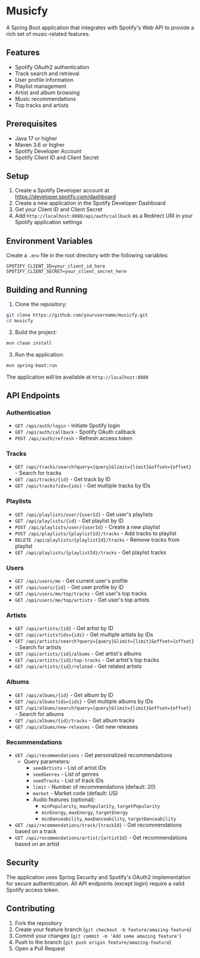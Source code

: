 # Musicfy

A Spring Boot application that integrates with Spotify's Web API to provide a rich set of music-related features.

## Features

- Spotify OAuth2 authentication
- Track search and retrieval
- User profile information
- Playlist management
- Artist and album browsing
- Music recommendations
- Top tracks and artists

## Prerequisites

- Java 17 or higher
- Maven 3.6 or higher
- Spotify Developer Account
- Spotify Client ID and Client Secret

## Setup

1. Create a Spotify Developer account at https://developer.spotify.com/dashboard
2. Create a new application in the Spotify Developer Dashboard
3. Get your Client ID and Client Secret
4. Add `http://localhost:8080/api/auth/callback` as a Redirect URI in your Spotify application settings

## Environment Variables

Create a `.env` file in the root directory with the following variables:

```env
SPOTIFY_CLIENT_ID=your_client_id_here
SPOTIFY_CLIENT_SECRET=your_client_secret_here
```

## Building and Running

1. Clone the repository:
```bash
git clone https://github.com/yourusername/musicfy.git
cd musicfy
```

2. Build the project:
```bash
mvn clean install
```

3. Run the application:
```bash
mvn spring-boot:run
```

The application will be available at `http://localhost:8080`

## API Endpoints

### Authentication

- `GET /api/auth/login` - Initiate Spotify login
- `GET /api/auth/callback` - Spotify OAuth callback
- `POST /api/auth/refresh` - Refresh access token

### Tracks

- `GET /api/tracks/search?query={query}&limit={limit}&offset={offset}` - Search for tracks
- `GET /api/tracks/{id}` - Get track by ID
- `GET /api/tracks?ids={ids}` - Get multiple tracks by IDs

### Playlists

- `GET /api/playlists/user/{userId}` - Get user's playlists
- `GET /api/playlists/{id}` - Get playlist by ID
- `POST /api/playlists/user/{userId}` - Create a new playlist
- `POST /api/playlists/{playlistId}/tracks` - Add tracks to playlist
- `DELETE /api/playlists/{playlistId}/tracks` - Remove tracks from playlist
- `GET /api/playlists/{playlistId}/tracks` - Get playlist tracks

### Users

- `GET /api/users/me` - Get current user's profile
- `GET /api/users/{id}` - Get user profile by ID
- `GET /api/users/me/top/tracks` - Get user's top tracks
- `GET /api/users/me/top/artists` - Get user's top artists

### Artists

- `GET /api/artists/{id}` - Get artist by ID
- `GET /api/artists?ids={ids}` - Get multiple artists by IDs
- `GET /api/artists/search?query={query}&limit={limit}&offset={offset}` - Search for artists
- `GET /api/artists/{id}/albums` - Get artist's albums
- `GET /api/artists/{id}/top-tracks` - Get artist's top tracks
- `GET /api/artists/{id}/related` - Get related artists

### Albums

- `GET /api/albums/{id}` - Get album by ID
- `GET /api/albums?ids={ids}` - Get multiple albums by IDs
- `GET /api/albums/search?query={query}&limit={limit}&offset={offset}` - Search for albums
- `GET /api/albums/{id}/tracks` - Get album tracks
- `GET /api/albums/new-releases` - Get new releases

### Recommendations

- `GET /api/recommendations` - Get personalized recommendations
  - Query parameters:
    - `seedArtists` - List of artist IDs
    - `seedGenres` - List of genres
    - `seedTracks` - List of track IDs
    - `limit` - Number of recommendations (default: 20)
    - `market` - Market code (default: US)
    - Audio features (optional):
      - `minPopularity`, `maxPopularity`, `targetPopularity`
      - `minEnergy`, `maxEnergy`, `targetEnergy`
      - `minDanceability`, `maxDanceability`, `targetDanceability`
- `GET /api/recommendations/track/{trackId}` - Get recommendations based on a track
- `GET /api/recommendations/artist/{artistId}` - Get recommendations based on an artist

## Security

The application uses Spring Security and Spotify's OAuth2 implementation for secure authentication. All API endpoints (except login) require a valid Spotify access token.

## Contributing

1. Fork the repository
2. Create your feature branch (`git checkout -b feature/amazing-feature`)
3. Commit your changes (`git commit -m 'Add some amazing feature'`)
4. Push to the branch (`git push origin feature/amazing-feature`)
5. Open a Pull Request
